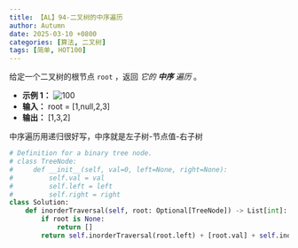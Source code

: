 ```yaml
---
title: 【AL】94-二叉树的中序遍历
author: Autumn
date: 2025-03-10 +0800
categories: [算法, 二叉树]
tags: [简单, HOT100]
---
```


给定一个二叉树的根节点 `root` ，返回 _它的 **中序** 遍历_ 。

- **示例 1：**
![100](https://assets.leetcode.com/uploads/2020/09/15/inorder_1.jpg)
- **输入：** root = [1,null,2,3]
- **输出：** [1,3,2]


中序遍历用递归很好写，中序就是左子树-节点值-右子树

```Python 
# Definition for a binary tree node.
# class TreeNode:
#     def __init__(self, val=0, left=None, right=None):
#         self.val = val
#         self.left = left
#         self.right = right
class Solution:
    def inorderTraversal(self, root: Optional[TreeNode]) -> List[int]:
        if root is None:
            return []
        return self.inorderTraversal(root.left) + [root.val] + self.inorderTraversal(root.right)
```
